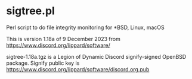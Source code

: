 # sigtree.pl
Perl script to do file integrity monitoring for *BSD, Linux, macOS

This is version 1.18a of 9 December 2023 from https://www.discord.org/lippard/software/

sigtree-1.18a.tgz is a Legion of Dynamic Discord signify-signed OpenBSD package. Signify public key is https://www.discord.org/lippard/software/discord.org.pub
